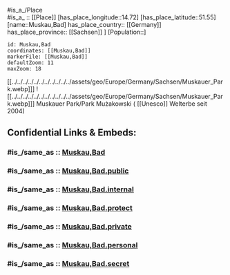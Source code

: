 ﻿---
confidential: public
isDeleted: false
location:
- 51.55
- 14.72
mapmarker: city
mapzoom:
- 7
- 12
SpocWebEntityId: 32640
tags:
- geo/City
type: City
---

#is_a_/Place  
#is_a_ :: [[Place]] 
[has_place_longitude::14.72] 
[has_place_latitude::51.55] 
[name::Muskau,Bad] 
has_place_country:: [[Germany]]  
has_place_province:: [[Sachsen]] ] 
[Population::] 



```leaflet
id: Muskau,Bad
coordinates: [[Muskau,Bad]] 
markerFile: [[Muskau,Bad]] 
defaultZoom: 11 
maxZoom: 18
```

[[../../../../../../../../../../../assets/geo/Europe/Germany/Sachsen/Muskauer_Park.webp]]] ![[../../../../../../../../../../../assets/geo/Europe/Germany/Sachsen/Muskauer_Park.webp]]] 
Muskauer Park/Park Mużakowski ( [[Unesco]] Welterbe seit 2004)  


## Confidential Links & Embeds: 

### #is_/same_as :: [Muskau,Bad](/_Standards/Earth/Continent/Europe/Europe~Central/Germany/Germany~East/Sachsen/counties~Sachsen/Görlitz/cities~Görlitz/Muskau,Bad.md) 

### #is_/same_as :: [Muskau,Bad.public](/_public/Earth/Continent/Europe/Europe~Central/Germany/Germany~East/Sachsen/counties~Sachsen/Görlitz/cities~Görlitz/Muskau,Bad.public.md) 

### #is_/same_as :: [Muskau,Bad.internal](/_internal/Earth/Continent/Europe/Europe~Central/Germany/Germany~East/Sachsen/counties~Sachsen/Görlitz/cities~Görlitz/Muskau,Bad.internal.md) 

### #is_/same_as :: [Muskau,Bad.protect](/_protect/Earth/Continent/Europe/Europe~Central/Germany/Germany~East/Sachsen/counties~Sachsen/Görlitz/cities~Görlitz/Muskau,Bad.protect.md) 

### #is_/same_as :: [Muskau,Bad.private](/_private/Earth/Continent/Europe/Europe~Central/Germany/Germany~East/Sachsen/counties~Sachsen/Görlitz/cities~Görlitz/Muskau,Bad.private.md) 

### #is_/same_as :: [Muskau,Bad.personal](/_personal/Earth/Continent/Europe/Europe~Central/Germany/Germany~East/Sachsen/counties~Sachsen/Görlitz/cities~Görlitz/Muskau,Bad.personal.md) 

### #is_/same_as :: [Muskau,Bad.secret](/_secret/Earth/Continent/Europe/Europe~Central/Germany/Germany~East/Sachsen/counties~Sachsen/Görlitz/cities~Görlitz/Muskau,Bad.secret.md)

